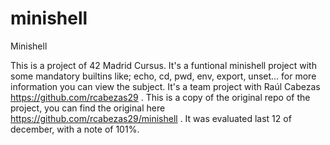 # minishell
Minishell

This is a project of 42 Madrid Cursus.
It's a funtional minishell project with some mandatory builtins like; echo, cd, pwd, env, export, unset... for more information you can view the subject.
It's a team project with Raúl Cabezas https://github.com/rcabezas29 .
This is a copy of the original repo of the project, you can find the original here https://github.com/rcabezas29/minishell .
It was evaluated last 12 of december, with a note of 101%.